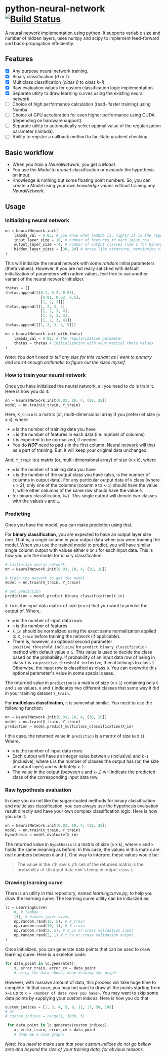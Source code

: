 # python-neural-network [![Build Status](https://travis-ci.org/zpbappi/python-neural-network.svg?branch=master)](https://travis-ci.org/zpbappi/python-neural-network)
A neural network implementation using python.
It supports variable size and number of hidden layers,
uses numpy and scipy to implement feed-forward and back-propagation effeciently.

## Features

- [x] Any purpose neural network training.
- [x] Binary classification (_0_ or _1_).
- [x] Multiclass classification (_class 0_ to _class k-1_).
- [x] Raw evaluation values for custom classification logic implementation.
- [x] Separate utility to draw learning curves using the existing neural network.
- [ ] Choice of high performance calculation (read- faster training) using Numba.
- [ ] Choice of GPU acceleration for even higher performance using CUDA (depending on hardware support).
- [ ] Separate utility to automatically select optimal value of the regularization
parameter (lambda).
- [ ] Ability to register a callback method to facilitate gradient checking.

## Basic workflow

- When you _train_ a _NeuralNetwork_, you get a _Model_.
- You use the _Model_ to _predict_ classification or _evaluate_ the hypothesis on input.
- Knowledge is nothing but some floating point numbers.
So, you can create a _Model_ using your own _knowledge values_ without training
any _NeuralNetwork_.

## Usage

### Initializing neural network
```python
nn = NeuralNetwork.init(
    lambda_val = 0.03, # you know what lambda is, right? it is the regularization parameter
    input_layer_size = 10, # number of features in each input row
    output_layer_size = 4, # number of output classes (use 1 for binary)
    hidden_layer_sizes = [30, 20] # array like structure, mentioning size of hidden layers
)
```

This will initialize the neural network with some _random_ initial parameters (theta values).
However, if you are not really satisfied with default initialization of parameters with radom
values, feel free to use another variant of the neural network initializer.

```python
thetas = []
thetas.append([[0.1, 0.2, 0.03],
                [0.01, 0.02, 0.5],
                [1, 2, 3]])
thetas.append([[1, 2, 3, 4],
                [1, 2, 3, 4],
                [1, 2, 3, 4],
                [1, 2, 3, 4]])
thetas.append([[1, 2, 3, 4, 5]])

nn = NeuralNetwork.init_with_theta(
    lambda_val = 0.01, # the regularization parameter
    thetas = thetas # initialization with your magical theta values
)
```

_Note: You don't need to tell any size for this variant as I went to primary and learnt
enough arithmatic to figure out the sizes myself._


### How to train your neural network

Once you have initialized the neural network, all you need to do is train it.
Here is how you do it:
```python
nn = NeuralNetwork.init(0.03, 10, 4, [30, 20])
model = nn.train(X_train, Y_train)
```

Here, `X_train` is a matrix (or, multi-dimensional array if you prefer) of size (`m` x `n`), where

- `m` is the number of training data you have
- `n` is the number of features in each data (i.e. number of columns)
- `X` is expected to be normalized, if needed.
- You do ___NOT___ need to pad `1` in the first column. Neural network will that as a part
of training. But, it will keep your original data unchanged.

And, `Y_train` is a matrix (or, multi-dimensional array) of size (`m` x `k`), where

- `m` is the number of training data you have
- `k` is the number of the output class you have (also, is the number of columns in output data).
For any particular output data of `k` class (where `k` > 2), only one of the columns
(column `0` to `k-1`) should have the value `1`, while other columns of the same row
should have the value `0`.
- for binary classification, `k=1`. This single output will denote two classes with the values `0` and `1`.

### Predicting

Once you have the model, you can make prediction using that.

For __binary classification__, you are expected to have an output layer size one. That is,
a single column in your output data when you were training the model. When you use the trained
model to predict, you will have similar single column output with values either `0` or `1`
for each input data. This is how you use the model for binary classification:

```python
# initialize neural network
nn = NeuralNetwork.init(0.03, 10, 4, [30, 20])

# train the network to get the model
model = nn.train(X_train, Y_train)

# get prediction
prediction = model.predict_binary_classification(X_in)
```
`X_in` is the input data matrix of size (`m` x `n`) that you want to predict the output of. Where,

- `m` is the number of input data rows.
- `n` is the number of features.
- `X_in` should be normalized using the exact same normalization applied to `X_train`
before training the network (if applicable).
- There is, however, an optional second parameter `positive_threshold_inclusive` for `predict_binary_classification` method
with default value `0.5`. This value is used to decide the class based on the probability.
If probability of an input data row of being in class `1` is >= `positive_threshold_inclusive`,
then it belongs to class `1`. Otherwise, the input row is classified as class `0`. You can overwrite
this optional parameter's value in some special cases.

The returned value in `prediction` is a matrix of size (`m` x `1`) containing only `0` and `1` as values.
`0` and `1` indicates two different classes that same way it did in your training dataset `Y_train`.

For __multiclass classfication__, it is somewhat similar. You need to use the following function:
```python
nn = NeuralNetwork.init(0.03, 10, 4, [30, 20])
model = nn.train(X_train, Y_train)
prediction = model.predict_multiclass_classification(X_in)
```

I this case, the returned value in `prediction` is a matrix of size (`m` x `1`). Where,

- `m` is the number of input data rows.
- Each output will have an integer value betwen `0` (inclusive) and `k-1` (inclusive), where
`k` is the number of classes the output has (or, the size of output layer) and is defintely > `2`.
- The value in the output (between `0` and `k-1`) will indicate the predicted class of
the corresponding input data row.


### Raw hypothesis evaluation

In case you do not like the sugar-coated methods for binary classification and multiclass
classification, you can always use the hypothesis evaluation result directly and have your
own complex classification logic. Here is how you use it:

```python
nn = NeuralNetwork.init(0.03, 10, 4, [30, 20])
model = nn.train(X_train, Y_train)
hypothesis = model.evaluate(X_in)
```

The returned value in `hypothesis` is a matrix of size (`m` x `k`), where `m` and `k` holds
the same meaning as before. In this case, the values in this matrix are real numbers between
`0` and `1`. One way to interpret these values woule be:
> The value in the `i`th row's `j`th cell of the returned matrix
is the probability of `i`th input data row's being in output class `j`.

### Drawing learning curve

There is an utility in this repository, named _learningcurve.py_, to help you draw the learning curve.
The learning curve utility can be initialized as:

```python
lc = LearningCurve(
    0, # lambda
    [5], # hidden layer sizes
    np.random.rand(10, 5), # X_train
    np.random.rand(10, 1), # Y_train
    np.random.rand(2, 5), # X_cv or cross validation input
    np.random.rand(2, 1) # Y_cv or cross validation output
)
```

Once initialized, you can generate data points that can be used to draw learning curve.
Here is a skeleton code:
```python
for data_point in lc.generate():
    x, error_train, error_cv = data_point
    # using the data above, keep drawing the graph
```

However, with massive amount of data, this process will take huge time to complete.
In that case, you may not want to draw all the points starting from `x=1` up to
`x = <number of data rows you have>`. You may want to skip some data points
by supplying your _custom indices_. Here is how you do that:
```python
custom_indices = [1, 3, 4, 5, 9, 11, 17, 50, 100]
# or
# custom_indices = range(1, 1000, 5)

 for data_point in lc.generate(custom_indices):
    x, error_train, error_cv = data_point
    # draw me a nice graph!
```
_Note: You need to make sure that your custom indices do not go bellow zero and beyond
the size of your training data, for obvious reasons._
